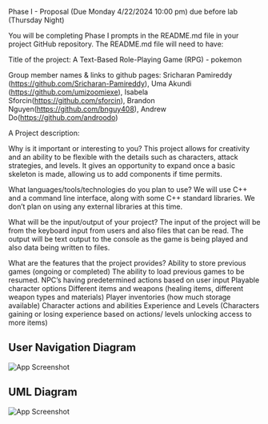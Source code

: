 Phase I - Proposal (Due Monday 4/22/2024 10:00 pm)  due before lab (Thursday Night) 

You will be completing Phase I prompts in the README.md file in your project GitHub repository. The README.md file will need to have:

Title of the project: A Text-Based Role-Playing Game (RPG) - pokemon 

Group member names & links to github pages:  Sricharan Pamireddy (https://github.com/Sricharan-Pamireddy), Uma Akundi (https://github.com/umizoomiexe), Isabela Sforcin(https://github.com/sforcin), Brandon Nguyen(https://github.com/bnguy408), Andrew Do(https://github.com/androodo)

A Project description:

Why is it important or interesting to you?
  This project allows for creativity and an ability to be flexible with the details such as characters, attack strategies, and levels. It gives an opportunity to expand once a basic skeleton is made, allowing us to add components if time permits. 

What languages/tools/technologies do you plan to use?
  We will use C++ and a command line interface, along with some C++ standard libraries. We don’t plan on using any external libraries at this time. 

What will be the input/output of your project?
  The input of the project will be from the keyboard input from users and also files that can be read. The output will be text output to the console as the game is being played and also data being written to files.

What are the features that the project provides?
  Ability to store previous games (ongoing or completed) 
  The ability to load previous games to be resumed.
  NPC’s having predetermined actions based on user input
  Playable character options
  Different items and weapons (healing items, different weapon types and materials) 
  Player inventories (how much storage available)
  Character actions and abilities
  Experience and Levels (Characters gaining or losing experience based on actions/ levels unlocking access to more items) 
  
## User Navigation Diagram
![App Screenshot](https://github.com/cs100/final-project-spami-uakun-ialve-ado-bnguy/blob/master/user_navigation_diagram.png)

## UML Diagram
![App Screenshot](https://github.com/cs100/final-project-spami-uakun-ialve-ado-bnguy/blob/master/UML%20class%20Pokemon%20(1).png)

